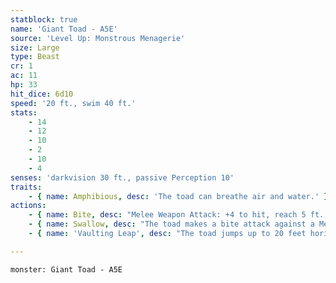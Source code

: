 ```yaml
---
statblock: true
name: 'Giant Toad - A5E'
source: 'Level Up: Monstrous Menagerie'
size: Large
type: Beast
cr: 1
ac: 11
hp: 33
hit_dice: 6d10
speed: '20 ft., swim 40 ft.'
stats:
    - 14
    - 12
    - 10
    - 2
    - 10
    - 4
senses: 'darkvision 30 ft., passive Perception 10'
traits:
    - { name: Amphibious, desc: 'The toad can breathe air and water.' }
actions:
    - { name: Bite, desc: "Melee Weapon Attack: +4 to hit, reach 5 ft., one target. Hit: 5 (1d6+2) piercing damage plus 4 (1d8) poison damage and the target is grappled (escape DC 12). Until this grapple ends, the toad can't bite another target." }
    - { name: Swallow, desc: "The toad makes a bite attack against a Medium or smaller creature it is grappling. If the attack hits and the toad has not swallowed another creature, the target is swallowed and the grapple ends. A swallowed creature has total cover from attacks from outside the toad, it is blinded and restrained, and it takes 7 (2d6) acid damage at the beginning of each of the toad's turns. If the toad dies, the target is no longer swallowed." }
    - { name: 'Vaulting Leap', desc: "The toad jumps up to 20 feet horizontally and 10 feet vertically. If it's within 5 feet of a creature that it is not grappling at the end of this movement, it can make a bite attack against that creature with advantage." }

---
```

```statblock
monster: Giant Toad - A5E
```
